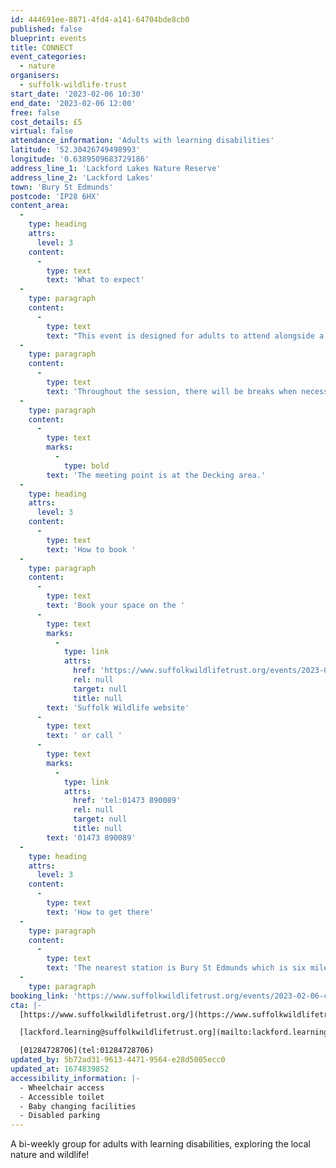```yaml
---
id: 444691ee-8871-4fd4-a141-64704bde8cb0
published: false
blueprint: events
title: CONNECT
event_categories:
  - nature
organisers:
  - suffolk-wildlife-trust
start_date: '2023-02-06 10:30'
end_date: '2023-02-06 12:00'
free: false
cost_details: £5
virtual: false
attendance_information: 'Adults with learning disabilities'
latitude: '52.30426749498993'
longitude: '0.6389509683729186'
address_line_1: 'Lackford Lakes Nature Reserve'
address_line_2: 'Lackford Lakes'
town: 'Bury St Edmunds'
postcode: 'IP28 6HX'
content_area:
  -
    type: heading
    attrs:
      level: 3
    content:
      -
        type: text
        text: 'What to expect'
  -
    type: paragraph
    content:
      -
        type: text
        text: "This event is designed for adults to attend alongside a support worker to be able to connect with nature through a variety of nature based activities and walks. Each session will run on the same routine of a walk followed by a sensory based nature activity. The sessions are very relaxed and all abilities are welcome as the blue\_accessible\_trails are used."
  -
    type: paragraph
    content:
      -
        type: text
        text: 'Throughout the session, there will be breaks when necessary and at the end there will be a chance to sit and talk with a drink.'
  -
    type: paragraph
    content:
      -
        type: text
        marks:
          -
            type: bold
        text: 'The meeting point is at the Decking area.'
  -
    type: heading
    attrs:
      level: 3
    content:
      -
        type: text
        text: 'How to book '
  -
    type: paragraph
    content:
      -
        type: text
        text: 'Book your space on the '
      -
        type: text
        marks:
          -
            type: link
            attrs:
              href: 'https://www.suffolkwildlifetrust.org/events/2023-02-06-connect-6th-february'
              rel: null
              target: null
              title: null
        text: 'Suffolk Wildlife website'
      -
        type: text
        text: ' or call '
      -
        type: text
        marks:
          -
            type: link
            attrs:
              href: 'tel:01473 890089'
              rel: null
              target: null
              title: null
        text: '01473 890089'
  -
    type: heading
    attrs:
      level: 3
    content:
      -
        type: text
        text: 'How to get there'
  -
    type: paragraph
    content:
      -
        type: text
        text: 'The nearest station is Bury St Edmunds which is six miles away from the reserve. There are also two bus services which operate a service to Lackford village, number 16 and number 355. Both services can be picked up from the bus station (stand 3) or the railway station at Bury St Edmunds. There is a free cark park at the Lackford Lakes visitor centre but donations are welcome. '
  -
    type: paragraph
booking_link: 'https://www.suffolkwildlifetrust.org/events/2023-02-06-connect-6th-february'
cta: |-
  [https://www.suffolkwildlifetrust.org/](https://www.suffolkwildlifetrust.org/)

  [lackford.learning@suffolkwildlifetrust.org](mailto:lackford.learning@suffolkwildlifetrust.org)

  [01284728706](tel:01284728706)
updated_by: 5b72ad31-9613-4471-9564-e28d5005ecc0
updated_at: 1674839852
accessibility_information: |-
  - Wheelchair access 
  - Accessible toilet
  - Baby changing facilities
  - Disabled parking
---
```

A bi-weekly group for adults with learning disabilities, exploring the local nature and wildlife!